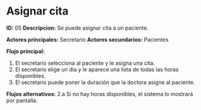 # Asignar cita

**ID:** 05 **Descripcion:** Se puede asignar cita a un paciente.

**Actores principales:** Secretario **Actores secundarios:** Pacientes

**Flujo principal:**
1. El secretario selecciona al paciente y le asigna una cita.
2. El secretario elige un dia y le aparece una lista de todas las horas disponibles.
3. El secretario puede poner la duración que la doctora asigne al paciente.

**Flujos alternativos:**
2.a Si no hay horas disponibles, el sistema lo mostrará por pantalla.

